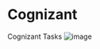 # Cognizant
Cognizant Tasks
![image](https://user-images.githubusercontent.com/75542099/228723611-e89a6398-ab90-4dcd-85aa-c2f2dce69aaf.png)

